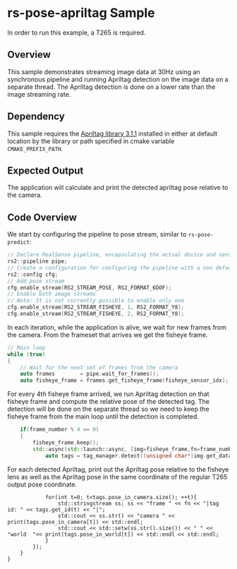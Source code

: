 # rs-pose-apriltag Sample

In order to run this example, a T265 is required.

## Overview

This sample demonstrates streaming image data at 30Hz using an synchronous pipeline and running Apriltag detection on the image data on a separate thread. 
The Apriltag detection is done on a lower rate than the image streaming rate.

## Dependency

This sample requires the [Apriltag library 3.1.1](https://github.com/AprilRobotics/apriltag/tree/3.1.1)  installed in either at default location by the library or path specified in cmake variable `CMAKE_PREFIX_PATH`.

## Expected Output

The application will calculate and print the detected apriltag pose relative to the camera. 

## Code Overview

We start by configuring the pipeline to pose stream, similar to `rs-pose-predict`:
```cpp
// Declare RealSense pipeline, encapsulating the actual device and sensors
rs2::pipeline pipe;
// Create a configuration for configuring the pipeline with a non default profile
rs2::config cfg;
// Add pose stream
cfg.enable_stream(RS2_STREAM_POSE, RS2_FORMAT_6DOF);
// Enable both image streams
// Note: It is not currently possible to enable only one
cfg.enable_stream(RS2_STREAM_FISHEYE, 1, RS2_FORMAT_Y8);
cfg.enable_stream(RS2_STREAM_FISHEYE, 2, RS2_FORMAT_Y8);
```

In each iteration, while the application is alive, we wait for new frames from the camera. From the frameset that arrives we get the fisheye frame.
```cpp
// Main loop
while (true)
{
    // Wait for the next set of frames from the camera
    auto frames        = pipe.wait_for_frames();
    auto fisheye_frame = frames.get_fisheye_frame(fisheye_sensor_idx);
```

For every 4th fisheye frame arrived, we run Apriltag detection on that fisheye frame and compute the relative pose of the detected tag.
The detection will be done on the separate thread so we need to keep the fisheye frame from the main loop until the detection is completed.
```cpp
    if(frame_number % 4 == 0)
    {
        fisheye_frame.keep();
        std::async(std::launch::async, [img=fisheye_frame,fn=frame_number,pose=camera_pose,&tag_manager](){
            auto tags = tag_manager.detect((unsigned char*)img.get_data(), &pose);
```

For each detected Apriltag, print out the Apriltag pose relative to the fisheye lens as well as the Apriltag pose in the same coordinate of the regular T265 output pose coordinate.
```
            for(int t=0; t<tags.pose_in_camera.size(); ++t){
                std::stringstream ss; ss << "frame " << fn << "|tag id: " << tags.get_id(t) << "|";
                std::cout << ss.str() << "camera " << print(tags.pose_in_camera[t]) << std::endl;
                std::cout << std::setw(ss.str().size()) << " " << "world  "<< print(tags.pose_in_world[t]) << std::endl << std::endl;
            }
        });
    }
}
```
